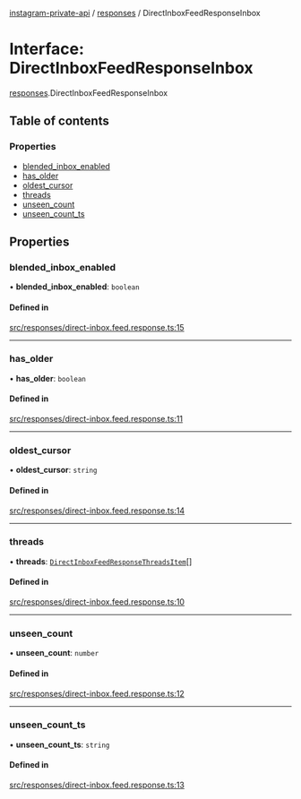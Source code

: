 [instagram-private-api](../../README.md) / [responses](../../modules/responses.md) / DirectInboxFeedResponseInbox

# Interface: DirectInboxFeedResponseInbox

[responses](../../modules/responses.md).DirectInboxFeedResponseInbox

## Table of contents

### Properties

- [blended\_inbox\_enabled](DirectInboxFeedResponseInbox.md#blended_inbox_enabled)
- [has\_older](DirectInboxFeedResponseInbox.md#has_older)
- [oldest\_cursor](DirectInboxFeedResponseInbox.md#oldest_cursor)
- [threads](DirectInboxFeedResponseInbox.md#threads)
- [unseen\_count](DirectInboxFeedResponseInbox.md#unseen_count)
- [unseen\_count\_ts](DirectInboxFeedResponseInbox.md#unseen_count_ts)

## Properties

### blended\_inbox\_enabled

• **blended\_inbox\_enabled**: `boolean`

#### Defined in

[src/responses/direct-inbox.feed.response.ts:15](https://github.com/Nerixyz/instagram-private-api/blob/4971f34/src/responses/direct-inbox.feed.response.ts#L15)

___

### has\_older

• **has\_older**: `boolean`

#### Defined in

[src/responses/direct-inbox.feed.response.ts:11](https://github.com/Nerixyz/instagram-private-api/blob/4971f34/src/responses/direct-inbox.feed.response.ts#L11)

___

### oldest\_cursor

• **oldest\_cursor**: `string`

#### Defined in

[src/responses/direct-inbox.feed.response.ts:14](https://github.com/Nerixyz/instagram-private-api/blob/4971f34/src/responses/direct-inbox.feed.response.ts#L14)

___

### threads

• **threads**: [`DirectInboxFeedResponseThreadsItem`](../../classes/responses/DirectInboxFeedResponseThreadsItem.md)[]

#### Defined in

[src/responses/direct-inbox.feed.response.ts:10](https://github.com/Nerixyz/instagram-private-api/blob/4971f34/src/responses/direct-inbox.feed.response.ts#L10)

___

### unseen\_count

• **unseen\_count**: `number`

#### Defined in

[src/responses/direct-inbox.feed.response.ts:12](https://github.com/Nerixyz/instagram-private-api/blob/4971f34/src/responses/direct-inbox.feed.response.ts#L12)

___

### unseen\_count\_ts

• **unseen\_count\_ts**: `string`

#### Defined in

[src/responses/direct-inbox.feed.response.ts:13](https://github.com/Nerixyz/instagram-private-api/blob/4971f34/src/responses/direct-inbox.feed.response.ts#L13)
